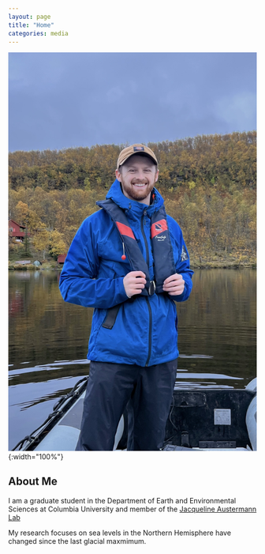 ```yaml
---
layout: page
title: "Home"
categories: media
---
```



![Profile Picture](/assets/profile.jpeg){:width="100%"}

## About Me
I am a graduate student in the Department of Earth and Environmental Sciences at Columbia University and member of the [Jacqueline Austermann Lab](https://www.ldeo.columbia.edu/~jackya/)

My research focuses on sea levels in the Northern Hemisphere have changed since the last glacial maxmimum. 





